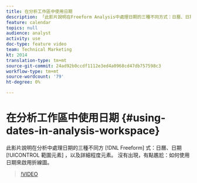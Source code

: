 ```yaml
---
title: 在分析工作區中使用日期
description: 「此影片說明在Freeform Analysis中處理日期的三種不同方式：日曆、日期範圍元素和詳細程度元素。 沒有出現，有點尷尬：如何使用日期來啟用折線圖。 "
feature: calendar
topics: null
audience: analyst
activity: use
doc-type: feature video
team: Technical Marketing
kt: 2014
translation-type: tm+mt
source-git-commit: 24ad92b0ccdf1112e3ed4a0968cd47db757598c3
workflow-type: tm+mt
source-wordcount: '79'
ht-degree: 0%

---
```



# 在分析工作區中使用日期 {#using-dates-in-analysis-workspace}

此影片說明在分析中處理日期的三種不同方 [!DNL Freeform] 式：日曆、日期 [!UICONTROL 範圍元素] ，以及詳細程度元素。 沒有出現，有點尷尬：如何使用日期來啟用折線圖。

>[!VIDEO](https://video.tv.adobe.com/v/24136/?quality=12)
